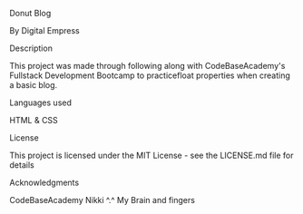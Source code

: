Donut Blog

By Digital Empress

Description

This project was made through following along with CodeBaseAcademy's Fullstack Development Bootcamp to practicefloat properties when creating a basic blog.

Languages used

HTML & CSS

License

This project is licensed under the MIT License - see the LICENSE.md file for details

Acknowledgments

CodeBaseAcademy Nikki ^.^ My Brain and fingers